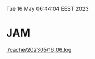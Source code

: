 Tue 16 May 06:44:04 EEST 2023
# JAM
<a href='./cache/202305/16_06.log'>./cache/202305/16_06.log</a>
